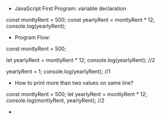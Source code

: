 - JavaScript First Program: variable declaration

const montlyRent = 500; 
const yearlyRent = montlyRent * 12;
console.log(yearlyRent);  


- Program Flow:

const montlyRent = 500;

let yearlyRent = montlyRent * 12;
console.log(yearlyRent);  //2

yearlyRent = 1;
console.log(yearlyRent); //1


- How to print more than two values on same line?

const montlyRent = 500;
let yearlyRent = montlyRent * 12;
console.log(montlyRent, yearlyRent);  //2


- 

